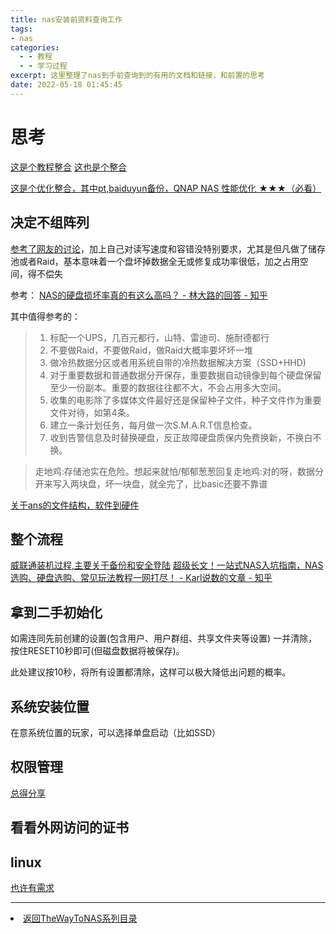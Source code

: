 ```yaml
---
title: nas安装前资料查询工作
tags: 
- nas
categories:
  - - 教程
  - - 学习过程
excerpt: 这里整理了nas到手前查询到的有用的文档和链接，和前置的思考
date: 2022-05-18 01:45:45
---
```


# 思考
[这是个教程整合](https://post.smzdm.com/p/av7or4dp/)
[这也是个整合](https://post.smzdm.com/p/ag8lzp8m/)

[这是个优化整合，其中pt,baiduyun备份，QNAP NAS 性能优化 ★★★（必看）](https://post.smzdm.com/p/aekwd90k/)
## 决定不组阵列
[参考了网友的讨论](https://www.zhihu.com/question/309305282)，加上自己对读写速度和容错没特别要求，尤其是但凡做了储存池或者Raid，基本意味着一个盘坏掉数据全无或修复成功率很低，加之占用空间，得不偿失

参考：
[NAS的硬盘损坏率真的有这么高吗？ - 林大路的回答 - 知乎](https://www.zhihu.com/question/309305282/answer/1480403268)

其中值得参考的：
>1. 标配一个UPS，几百元都行，山特、雷迪司、施耐德都行
>2. 不要做Raid，不要做Raid，做Raid大概率要坏坏一堆
>3. 做冷热数据分区或者用系统自带的冷热数据解决方案（SSD+HHD)
>4. 对于重要数据和普通数据分开保存，重要数据自动镜像到每个硬盘保留至少一份副本。重要的数据往往都不大，不会占用多大空间。
>5. 收集的电影除了多媒体文件最好还是保留种子文件，种子文件作为重要文件对待，如第4条。
>6. 建立一条计划任务，每月做一次S.M.A.R.T信息检查。
>7. 收到告警信息及时替换硬盘，反正故障硬盘质保内免费换新，不换白不换。

>走地鸡​:存储池实在危险。想起来就怕/郁郁葱葱回复走地鸡​:对的呀，数据分开来写入两块盘，坏一块盘，就全完了，比basic还要不靠谱

[关于ans的文件结构，软件到硬件](https://zhuanlan.zhihu.com/p/452053504)

## 整个流程
[威联通装机过程,主要关于备份和安全登陆](https://www.yinxiang.com/everhub/note/0aebb0ca-bcaa-4c68-9d4b-ba66f50242c1)
[超级长文！一站式NAS入坑指南，NAS选购、硬盘选购、常见玩法教程一网打尽！ - Karl说数的文章 - 知乎](https://zhuanlan.zhihu.com/p/424123077)

## 拿到二手初始化
如需连同先前创建的设置(包含用户、用户群组、共享文件夹等设置) 一并清除，按住RESET10秒即可(但磁盘数据将被保存)。

此处建议按10秒，将所有设置都清除，这样可以极大降低出问题的概率。

## 系统安装位置
在意系统位置的玩家，可以选择单盘启动（比如SSD）

## 权限管理
[总得分享](https://post.smzdm.com/p/ax0xemx3/)

## 看看外网访问的证书

## linux
[也许有需求](https://post.smzdm.com/p/ax0x7zgw/)


---
<li><a href="/post/TheWayToNAS">返回TheWayToNAS系列目录</li></a>